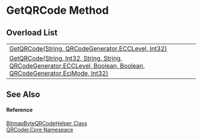 # GetQRCode Method


## Overload List
<table>
<tr>
<td><a href="M_QRCoder_Core_BitmapByteQRCodeHelper_GetQRCode.md">GetQRCode(String, QRCodeGenerator.ECCLevel, Int32)</a></td>
<td> </td></tr>
<tr>
<td><a href="M_QRCoder_Core_BitmapByteQRCodeHelper_GetQRCode_1.md">GetQRCode(String, Int32, String, String, QRCodeGenerator.ECCLevel, Boolean, Boolean, QRCodeGenerator.EciMode, Int32)</a></td>
<td> </td></tr>
</table>

## See Also


#### Reference
<a href="T_QRCoder_Core_BitmapByteQRCodeHelper.md">BitmapByteQRCodeHelper Class</a>  
<a href="N_QRCoder_Core.md">QRCoder.Core Namespace</a>  
